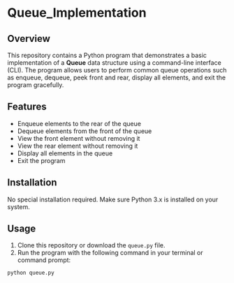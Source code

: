 # Queue_Implementation

## Overview
This repository contains a Python program that demonstrates a basic implementation of a **Queue** data structure using a command-line interface (CLI). The program allows users to perform common queue operations such as enqueue, dequeue, peek front and rear, display all elements, and exit the program gracefully.

## Features
- Enqueue elements to the rear of the queue  
- Dequeue elements from the front of the queue  
- View the front element without removing it  
- View the rear element without removing it  
- Display all elements in the queue  
- Exit the program  

## Installation
No special installation required. Make sure Python 3.x is installed on your system.

## Usage
1. Clone this repository or download the `queue.py` file.  
2. Run the program with the following command in your terminal or command prompt:

```bash
python queue.py


